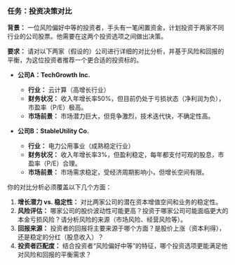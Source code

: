 ### 任务：投资决策对比

**背景：**
一位风险偏好中等的投资者，手头有一笔闲置资金，计划投资于两家不同行业的公司股票。他需要在这两个投资选项之间做出决策。

**要求：**
请对以下两家（假设的）公司进行详细的对比分析，并基于风险和回报的平衡，为这位投资者推荐一个更合适的投资标的。

*   **公司A：TechGrowth Inc.**
    *   **行业：** 云计算（高增长行业）
    *   **财务状况：** 收入年增长率50%，但目前仍处于亏损状态（净利润为负），市盈率（P/E）极高。
    *   **市场前景：** 市场潜力巨大，但竞争激烈，技术迭代快，不确定性高。

*   **公司B：StableUtility Co.**
    *   **行业：** 电力公用事业（成熟稳定行业）
    *   **财务状况：** 收入年增长率3%，但盈利稳定，每年都支付可观的股息，市盈率（P/E）合理。
    *   **市场前景：** 市场需求稳定，受经济周期影响小，但增长空间有限。

你的对比分析必须覆盖以下几个方面：
1.  **增长潜力 vs. 稳定性：** 对比两家公司的潜在资本增值空间和业务的稳定性。
2.  **风险评估：** 哪家公司的股价波动性可能更高？投资于哪家公司可能面临更大的本金亏损风险？请分析风险的来源（市场风险、经营风险等）。
3.  **回报来源：** 投资者的回报将主要来源于哪个方面？是股价上涨（资本利得），还是稳定的分红（股息收入）？
4.  **投资者匹配度：** 结合投资者“风险偏好中等”的特征，哪个投资选项更能满足他对风险和回报的平衡需求？